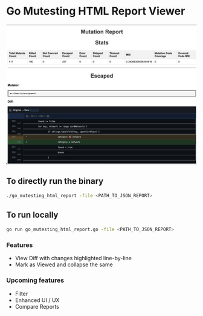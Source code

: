 # Go Mutesting HTML Report Viewer

![screenshot](./assets/img/screenshot.png)

## To directly run the binary
```zsh
./go_mutesting_html_report -file <PATH_TO_JSON_REPORT>
```

## To run locally
```zsh
go run go_mutesting_html_report.go -file <PATH_TO_JSON_REPORT>
```

### Features
- View Diff with changes highlighted line-by-line
- Mark as Viewed and collapse the same

### Upcoming features
 - Filter
 - Enhanced UI / UX
 - Compare Reports
